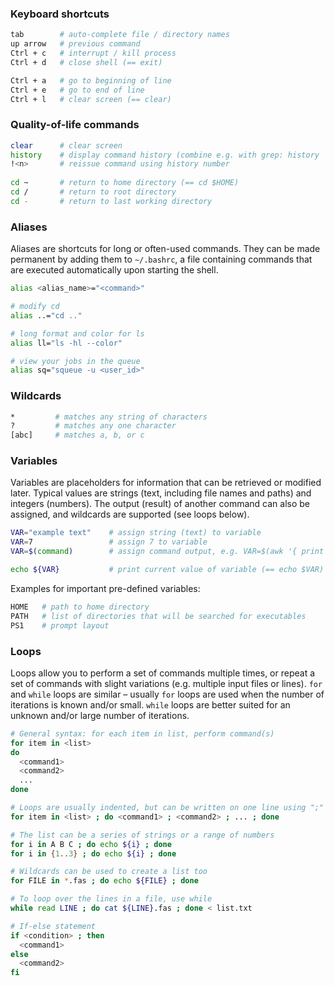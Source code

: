 ### Keyboard shortcuts

```bash
tab        # auto-complete file / directory names
up arrow   # previous command
Ctrl + c   # interrupt / kill process
Ctrl + d   # close shell (== exit)

Ctrl + a   # go to beginning of line
Ctrl + e   # go to end of line
Ctrl + l   # clear screen (== clear)
```

### Quality-of-life commands

```bash
clear      # clear screen
history    # display command history (combine e.g. with grep: history | grep 'cd')
!<n>       # reissue command using history number
           
cd ~       # return to home directory (== cd $HOME)
cd /       # return to root directory
cd -       # return to last working directory
```

### Aliases

Aliases are shortcuts for long or often-used commands. They can be made permanent by adding them to `~/.bashrc`, a file containing commands that are executed automatically upon starting the shell.

```bash
alias <alias_name>="<command>"

# modify cd
alias ..="cd .."

# long format and color for ls
alias ll="ls -hl --color"

# view your jobs in the queue 
alias sq="squeue -u <user_id>"
```

### Wildcards

```bash
*         # matches any string of characters
?         # matches any one character
[abc]     # matches a, b, or c
```

### Variables

Variables are placeholders for information that can be retrieved or modified later. Typical values are strings (text, including file names and paths) and integers (numbers). The output (result) of another command can also be assigned, and wildcards are supported (see loops below).

```bash
VAR="example text"    # assign string (text) to variable
VAR=7                 # assign 7 to variable
VAR=$(command)        # assign command output, e.g. VAR=$(awk '{ print $1 }' file)

echo ${VAR}           # print current value of variable (== echo $VAR)
```
Examples for important pre-defined variables:
```bash
HOME   # path to home directory
PATH   # list of directories that will be searched for executables
PS1    # prompt layout
```

### Loops

Loops allow you to perform a set of commands multiple times, or repeat a set of commands with slight variations (e.g. multiple input files or lines). `for` and `while` loops are similar – usually `for` loops are used when the number of iterations is known and/or small. `while` loops are better suited for an unknown and/or large number of iterations.

```bash
# General syntax: for each item in list, perform command(s)
for item in <list>
do
  <command1>
  <command2>
  ...
done

# Loops are usually indented, but can be written on one line using ";"
for item in <list> ; do <command1> ; <command2> ; ... ; done

# The list can be a series of strings or a range of numbers 
for i in A B C ; do echo ${i} ; done
for i in {1..3} ; do echo ${i} ; done

# Wildcards can be used to create a list too
for FILE in *.fas ; do echo ${FILE} ; done

# To loop over the lines in a file, use while
while read LINE ; do cat ${LINE}.fas ; done < list.txt

# If-else statement
if <condition> ; then
  <command1>
else
  <command2>
fi
```

